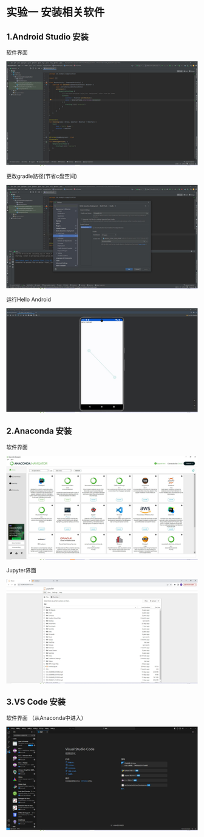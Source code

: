 # 实验一  安装相关软件

## 1.Android Studio 安装

软件界面

![img](https://raw.githubusercontent.com/Luminousdio/ProgramPractice2024Spring/main/%E9%A1%B9%E7%9B%AE%E5%AE%9E%E8%B7%B5%E5%AE%9E%E9%AA%8C/E1/1.jpg)



更改gradle路径(节省c盘空间)

![img2](https://raw.githubusercontent.com/Luminousdio/ProgramPractice2024Spring/main/%E9%A1%B9%E7%9B%AE%E5%AE%9E%E8%B7%B5%E5%AE%9E%E9%AA%8C/E1/2.jpg)



运行Hello Android

![img3](https://raw.githubusercontent.com/Luminousdio/ProgramPractice2024Spring/main/%E9%A1%B9%E7%9B%AE%E5%AE%9E%E8%B7%B5%E5%AE%9E%E9%AA%8C/E1/3.jpg)

## 2.Anaconda 安装

软件界面

![img4](https://raw.githubusercontent.com/Luminousdio/ProgramPractice2024Spring/main/%E9%A1%B9%E7%9B%AE%E5%AE%9E%E8%B7%B5%E5%AE%9E%E9%AA%8C/E1/4.jpg)

Jupyter界面

![img5](https://raw.githubusercontent.com/Luminousdio/ProgramPractice2024Spring/main/%E9%A1%B9%E7%9B%AE%E5%AE%9E%E8%B7%B5%E5%AE%9E%E9%AA%8C/E1/5.jpg)



## 3.VS Code 安装

软件界面 （从Anaconda中进入）

![img6](https://raw.githubusercontent.com/Luminousdio/ProgramPractice2024Spring/main/%E9%A1%B9%E7%9B%AE%E5%AE%9E%E8%B7%B5%E5%AE%9E%E9%AA%8C/E1/6.jpg)